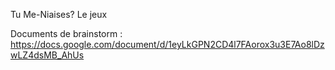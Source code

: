 Tu Me-Niaises? Le jeux

Documents de brainstorm : https://docs.google.com/document/d/1eyLkGPN2CD4l7FAorox3u3E7Ao8lDzwLZ4dsMB_AhUs

